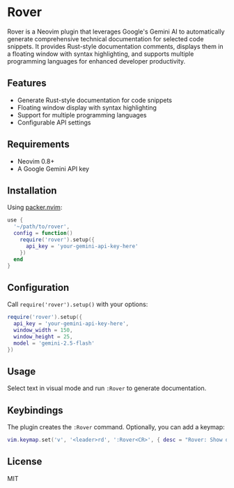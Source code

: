# Rover

Rover is a Neovim plugin that leverages Google's Gemini AI to automatically generate comprehensive technical documentation for selected code snippets. It provides Rust-style documentation comments, displays them in a floating window with syntax highlighting, and supports multiple programming languages for enhanced developer productivity.

## Features

- Generate Rust-style documentation for code snippets
- Floating window display with syntax highlighting
- Support for multiple programming languages
- Configurable API settings

## Requirements

- Neovim 0.8+
- A Google Gemini API key

## Installation

Using [packer.nvim](https://github.com/wbthomason/packer.nvim):

```lua
use {
  '~/path/to/rover',
  config = function()
    require('rover').setup({
      api_key = 'your-gemini-api-key-here'
    })
  end
}
```

## Configuration

Call `require('rover').setup()` with your options:

```lua
require('rover').setup({
  api_key = 'your-gemini-api-key-here',
  window_width = 150,
  window_height = 25,
  model = 'gemini-2.5-flash'
})
```

## Usage

Select text in visual mode and run `:Rover` to generate documentation.

## Keybindings

The plugin creates the `:Rover` command. Optionally, you can add a keymap:

```lua
vim.keymap.set('v', '<leader>rd', ':Rover<CR>', { desc = "Rover: Show documentation" })
```

## License

MIT